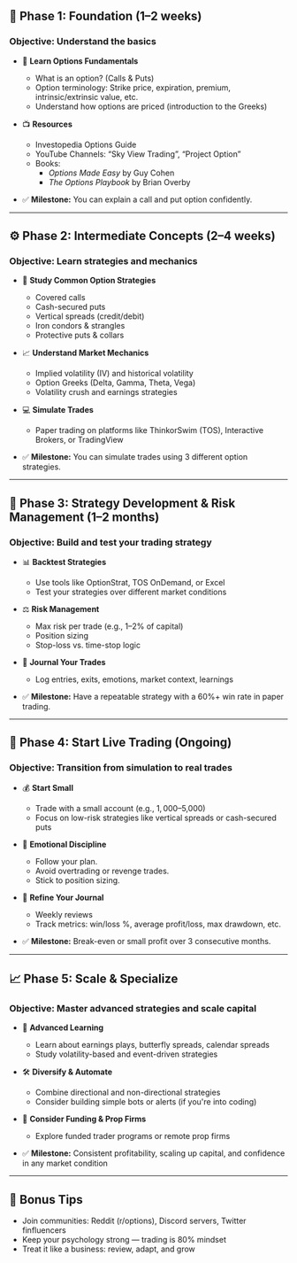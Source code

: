 ## 🧩 Phase 1: Foundation (1–2 weeks)
### Objective: Understand the basics

- 📘 **Learn Options Fundamentals**  
  - What is an option? (Calls & Puts)
  - Option terminology: Strike price, expiration, premium, intrinsic/extrinsic value, etc.
  - Understand how options are priced (introduction to the Greeks)

- 📺 **Resources**  
  - Investopedia Options Guide  
  - YouTube Channels: “Sky View Trading”, “Project Option”  
  - Books:  
    - *Options Made Easy* by Guy Cohen  
    - *The Options Playbook* by Brian Overby  

- ✅ **Milestone:** You can explain a call and put option confidently.

---

## ⚙️ Phase 2: Intermediate Concepts (2–4 weeks)
### Objective: Learn strategies and mechanics

- 🧠 **Study Common Option Strategies**  
  - Covered calls  
  - Cash-secured puts  
  - Vertical spreads (credit/debit)  
  - Iron condors & strangles  
  - Protective puts & collars  

- 📈 **Understand Market Mechanics**  
  - Implied volatility (IV) and historical volatility  
  - Option Greeks (Delta, Gamma, Theta, Vega)  
  - Volatility crush and earnings strategies

- 💻 **Simulate Trades**  
  - Paper trading on platforms like ThinkorSwim (TOS), Interactive Brokers, or TradingView

- ✅ **Milestone:** You can simulate trades using 3 different option strategies.

---

## 🔬 Phase 3: Strategy Development & Risk Management (1–2 months)
### Objective: Build and test your trading strategy

- 📊 **Backtest Strategies**  
  - Use tools like OptionStrat, TOS OnDemand, or Excel  
  - Test your strategies over different market conditions

- ⚖️ **Risk Management**  
  - Max risk per trade (e.g., 1–2% of capital)  
  - Position sizing  
  - Stop-loss vs. time-stop logic  

- 📅 **Journal Your Trades**  
  - Log entries, exits, emotions, market context, learnings  

- ✅ **Milestone:** Have a repeatable strategy with a 60%+ win rate in paper trading.

---

## 🚀 Phase 4: Start Live Trading (Ongoing)
### Objective: Transition from simulation to real trades

- 💰 **Start Small**  
  - Trade with a small account (e.g., $1,000–$5,000)  
  - Focus on low-risk strategies like vertical spreads or cash-secured puts

- 🧘 **Emotional Discipline**  
  - Follow your plan.  
  - Avoid overtrading or revenge trades.  
  - Stick to position sizing.

- 🧾 **Refine Your Journal**  
  - Weekly reviews  
  - Track metrics: win/loss %, average profit/loss, max drawdown, etc.

- ✅ **Milestone:** Break-even or small profit over 3 consecutive months.

---

## 📈 Phase 5: Scale & Specialize
### Objective: Master advanced strategies and scale capital

- 📘 **Advanced Learning**  
  - Learn about earnings plays, butterfly spreads, calendar spreads  
  - Study volatility-based and event-driven strategies  

- 🛠️ **Diversify & Automate**  
  - Combine directional and non-directional strategies  
  - Consider building simple bots or alerts (if you're into coding)

- 💼 **Consider Funding & Prop Firms**  
  - Explore funded trader programs or remote prop firms

- ✅ **Milestone:** Consistent profitability, scaling up capital, and confidence in any market condition

---

## 🧠 Bonus Tips
- Join communities: Reddit (r/options), Discord servers, Twitter finfluencers  
- Keep your psychology strong — trading is 80% mindset  
- Treat it like a business: review, adapt, and grow
